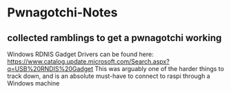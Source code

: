 # Pwnagotchi-Notes
## collected ramblings to get a pwnagotchi working

Windows RDNIS Gadget Drivers can be found here: https://www.catalog.update.microsoft.com/Search.aspx?q=USB%20RNDIS%20Gadget This was arguably one of the harder things to track down, and is an absolute must-have to connect to raspi through a Windows machine

